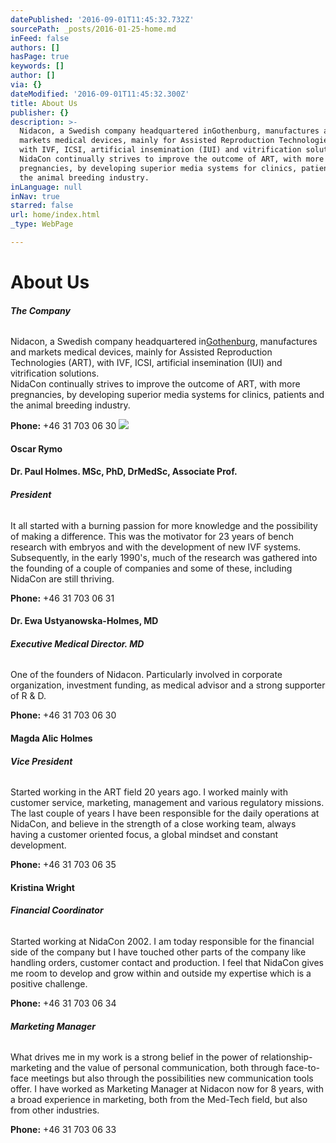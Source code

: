 ```yaml
---
datePublished: '2016-09-01T11:45:32.732Z'
sourcePath: _posts/2016-01-25-home.md
inFeed: false
authors: []
hasPage: true
keywords: []
author: []
via: {}
dateModified: '2016-09-01T11:45:32.300Z'
title: About Us
publisher: {}
description: >-
  Nidacon, a Swedish company headquartered inGothenburg, manufactures and
  markets medical devices, mainly for Assisted Reproduction Technologies (ART),
  with IVF, ICSI, artificial insemination (IUI) and vitrification solutions.
  NidaCon continually strives to improve the outcome of ART, with more
  pregnancies, by developing superior media systems for clinics, patients and
  the animal breeding industry.
inLanguage: null
inNav: true
starred: false
url: home/index.html
_type: WebPage

---
```

# About Us

###### **The Company**

Nidacon, a Swedish company headquartered in[Gothenburg][0], manufactures and markets medical devices, mainly for Assisted Reproduction Technologies (ART), with IVF, ICSI, artificial insemination (IUI) and vitrification solutions.  
NidaCon continually strives to improve the outcome of ART, with more pregnancies, by developing superior media systems for clinics, patients and the animal breeding industry.

**Phone:** +46 31 703 06 30
![](https://the-grid-user-content.s3-us-west-2.amazonaws.com/7d7c6694-e64d-4d4e-b820-7386cbf09dc3.jpg)

#### Oscar Rymo

#### Dr. Paul Holmes. MSc, PhD, DrMedSc, Associate Prof.

###### **President**

It all started with a burning passion for more knowledge and the possibility of making a difference. This was the motivator for 23 years of bench research with embryos and with the development of new IVF systems. Subsequently, in the early 1990's, much of the research was gathered into the founding of a couple of companies and some of these, including NidaCon are still thriving.

**Phone:** +46 31 703 06 31

#### Dr. Ewa Ustyanowska-Holmes, MD

###### **Executive Medical Director. MD**

One of the founders of Nidacon. Particularly involved in corporate organization, investment funding, as medical advisor and a strong supporter of R & D.

**Phone:** +46 31 703 06 30

#### Magda Alic Holmes

###### **Vice President**

Started working in the ART field 20 years ago. I worked mainly with customer service, marketing, management and various regulatory missions. The last couple of years I have been responsible for the daily operations at NidaCon, and believe in the strength of a close working team, always having a customer oriented focus, a global mindset and constant development.

**Phone:** +46 31 703 06 35

#### Kristina Wright

###### **Financial Coordinator**

Started working at NidaCon 2002\. I am today responsible for the financial side of the company but I have touched other parts of the company like handling orders, customer contact and production. I feel that NidaCon gives me room to develop and grow within and outside my expertise which is a positive challenge.

**Phone:** +46 31 703 06 34

###### **Marketing Manager**

What drives me in my work is a strong belief in the power of relationship-marketing and the value of personal communication, both through face-to-face meetings but also through the possibilities new communication tools offer. I have worked as Marketing Manager at Nidacon now for 8 years, with a broad experience in marketing, both from the Med-Tech field, but also from other industries.

**Phone:** +46 31 703 06 33

[0]: http://www.goteborg.com/en/?epslanguage=en "Gothenburg Information website"